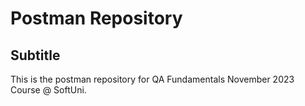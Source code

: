# Postman Repository
## Subtitle

This is the postman repository for QA Fundamentals November 2023 Course @ SoftUni.
